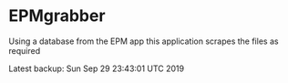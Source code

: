 # EPMgrabber
Using a database from the EPM app this application scrapes the files as required


Latest backup: Sun Sep 29 23:43:01 UTC 2019
